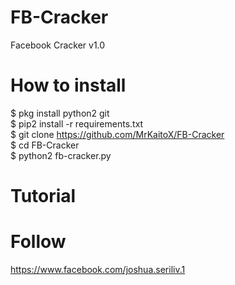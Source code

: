 # FB-Cracker
Facebook Cracker v1.0

# How to install
$ pkg install python2 git <br>
$ pip2 install -r requirements.txt <br>
$ git clone https://github.com/MrKaitoX/FB-Cracker <br>
$ cd FB-Cracker <br>
$ python2 fb-cracker.py <br>

# Tutorial

# Follow

https://www.facebook.com/joshua.seriliv.1
